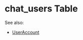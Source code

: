 # chat_users Table

See also: 
- [UserAccount](https://github.com/alexeysp11/velocipede-utils/blob/main/docs/Models/Business/InformationSystem/UserAccount.md)
